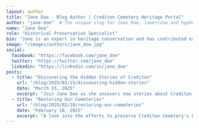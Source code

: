 ```yaml
---
layout: author
title: "Jane Doe - Blog Author | Crediton Cemetery Heritage Portal"
author: "jane-doe"  # The unique slug for Jane Doe, lowercase and hyphenated
name: "Jane Doe"
role: "Historical Preservation Specialist"
bio: "Jane is an expert in heritage conservation and has contributed extensively to local history projects."
image: "/images/authors/jane_doe.jpg"
social:
  facebook: "https://facebook.com/jane_doe"
  twitter: "https://twitter.com/jane_doe"
  linkedin: "https://linkedin.com/in/jane_doe"
posts:
  - title: "Discovering the Hidden Stories of Crediton"
    url: "/blog/2025/03/15/discovering-hidden-stories"
    date: "March 15, 2025"
    excerpt: "Join Jane Doe as she uncovers new stories about Crediton’s past."
  - title: "Restoring Our Cemeteries"
    url: "/blog/2025/02/10/restoring-our-cemeteries"
    date: "February 10, 2025"
    excerpt: "A look into the efforts to preserve Crediton Cemetery's history."
---
```

